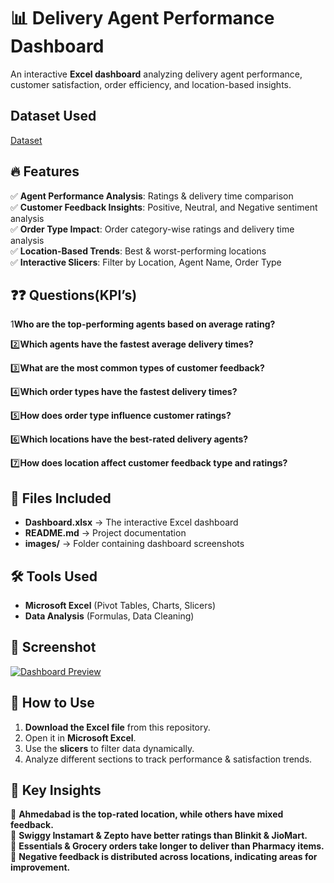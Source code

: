 # 📊 Delivery Agent Performance Dashboard  

An interactive **Excel dashboard** analyzing delivery agent performance, customer satisfaction, order efficiency, and location-based insights.  
## Dataset Used
<a href="https://github.com/shashwatvyass/Delivery_apps_dashboards/blob/main/Book2%20(Autosaved).xlsx">Dataset</a>

## 🔥 Features  
✅ **Agent Performance Analysis**: Ratings & delivery time comparison  
✅ **Customer Feedback Insights**: Positive, Neutral, and Negative sentiment analysis  
✅ **Order Type Impact**: Order category-wise ratings and delivery time analysis  
✅ **Location-Based Trends**: Best & worst-performing locations  
✅ **Interactive Slicers**: Filter by Location, Agent Name, Order Type  

## ❓❓ Questions(KPI’s)
1️**Who are the top-performing agents based on average rating?**

2️⃣**Which agents have the fastest average delivery times?**

3️⃣**What are the most common types of customer feedback?** 

4️⃣**Which order types have the fastest delivery times?**

5️⃣**How does order type influence customer ratings?**

6️⃣**Which locations have the best-rated delivery agents?**

7️⃣**How does location affect customer feedback type and ratings?**

## 📁 Files Included  
- **Dashboard.xlsx** → The interactive Excel dashboard  
- **README.md** → Project documentation  
- **images/** → Folder containing dashboard screenshots  

## 🛠️ Tools Used  
- **Microsoft Excel** (Pivot Tables, Charts, Slicers)  
- **Data Analysis** (Formulas, Data Cleaning)  

## 📸 Screenshot  
[![Dashboard Preview](images/dashboard.png) ](https://github.com/shashwatvyass/Delivery_apps_dashboards/blob/main/Screenshot%202025-02-08%20150130.png) 

## 🚀 How to Use  
1. **Download the Excel file** from this repository.  
2. Open it in **Microsoft Excel**.  
3. Use the **slicers** to filter data dynamically.  
4. Analyze different sections to track performance & satisfaction trends.  

## 📌 Key Insights  
📌 **Ahmedabad is the top-rated location, while others have mixed feedback.**  
📌 **Swiggy Instamart & Zepto have better ratings than Blinkit & JioMart.**  
📌 **Essentials & Grocery orders take longer to deliver than Pharmacy items.**  
📌 **Negative feedback is distributed across locations, indicating areas for improvement.**  


